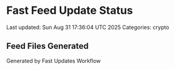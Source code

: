 # Fast Feed Update Status
Last updated: Sun Aug 31 17:36:04 UTC 2025
Categories: crypto

## Feed Files Generated

Generated by Fast Updates Workflow
